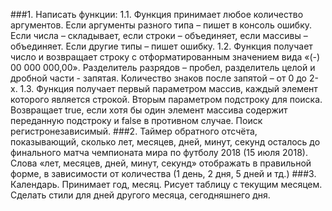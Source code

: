 ###1.  Написать функции:
1.1.	Функция принимает любое количество аргументов. Если аргументы разного типа – пишет в консоль ошибку. Если числа – складывает, если строки – объединяет, если массивы – объединяет. Если другие типы – пишет ошибку.
1.2.	Функция получает число и возвращает строку с отформатированным значением вида «(-) 00 000 000,00». Разделитель разрядов – пробел, разделитель целой и дробной части - запятая. Количество знаков после запятой – от 0 до 2-х.
1.3.	Функция получает первый параметром массив, каждый элемент которого является строкой. Вторым параметром подстроку для поиска. Возвращает true, если хотя бы один элемент массива содержит переданную подстроку и false в противном случае. Поиск регистронезависимый.
###2.	Таймер обратного отсчёта, показывающий, сколько лет, месяцев, дней, минут, секунд осталось до финального матча чемпионата мира по футболу 2018 (15 июля 2018). Слова «лет, месяцев, дней, минут, секунд» отображать в правильной форме, в зависимости от количества (1 день, 2 дня, 5 дней и тд.)
###3.	Календарь. Принимает год, месяц. Рисует таблицу с текущим месяцем. Сделать стили для дней другого месяца, сегодняшнего дня.
